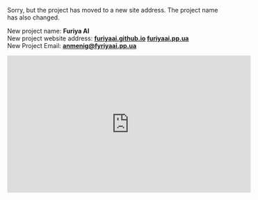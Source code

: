  Sorry, but the project has moved to a new site address. The project name has also changed.
 
New project name: **Furiya AI** <br>
New project website address: **[furiyaai.github.io](https://furiyaai.github.io/) [furiyaai.pp.ua](https://furiyaai.github.io/furiyaai.pp.ua)**<br>
New Project Email: **anmenig@fyriyaai.pp.ua**

<p style="text-align: center;"> <iframe width="560" height="315" src="https://www.youtube.com/embed/Xw1QxbxxH6c?si=LFneKbJ4FKyi8SIt" title="YouTube video player" frameborder="0" allow="accelerometer; autoplay; clipboard-write; encrypted-media; gyroscope; picture-in-picture; web-share" allowfullscreen></iframe> </p>
